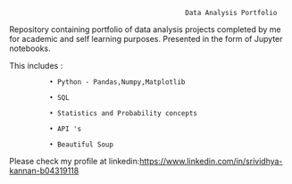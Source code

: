                                                 Data Analysis Portfolio

Repository containing portfolio of data analysis projects completed by me for academic and self learning purposes. Presented in the form of Jupyter notebooks.


This includes : 

              •	Python - Pandas,Numpy,Matplotlib
              
              •	SQL
              
              •	Statistics and Probability concepts
              
              •	API 's
              
              •	Beautiful Soup
              
              
              
Please check my profile at linkedin:https://www.linkedin.com/in/srividhya-kannan-b04319118




